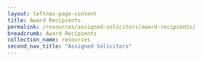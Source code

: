 ```yaml
---
layout: leftnav-page-content
title: Award Recipients
permalink: /resources/assigned-solicitors/award-recipients/
breadcrumb: Award Recipients
collection_name: resources
second_nav_title: "Assigned Solicitors"
---
```


